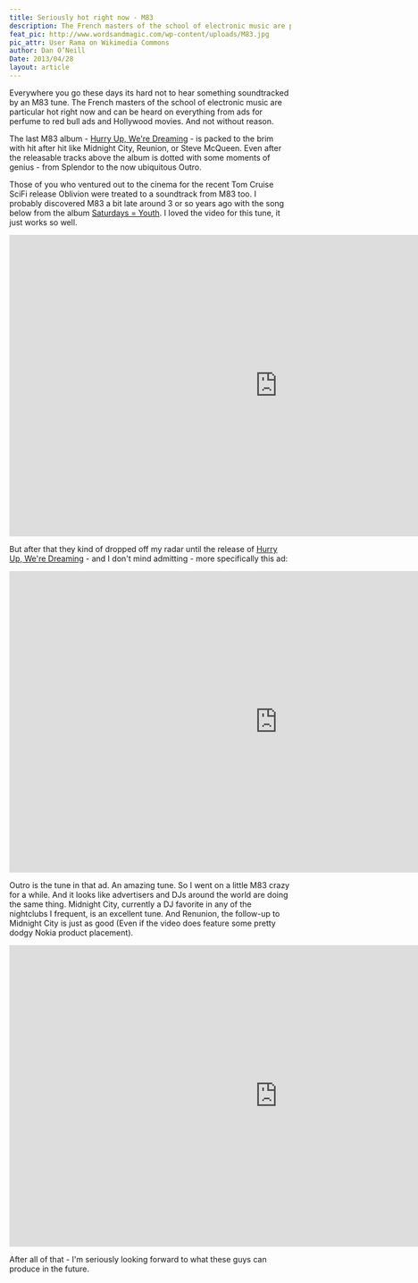 ```yaml
---
title: Seriously hot right now - M83
description: The French masters of the school of electronic music are particular hot right now and can be heard on everything from ads for perfume to red bull ads and Hollywood movies.
feat_pic: http://www.wordsandmagic.com/wp-content/uploads/M83.jpg
pic_attr: User Rama on Wikimedia Commons
author: Dan O’Neill
Date: 2013/04/28
layout: article
---
```


Everywhere you go these days its hard not to hear something soundtracked by an M83 tune. The French masters of the school of electronic music are particular hot right now and can be heard on everything from ads for perfume to red bull ads and Hollywood movies. And not without reason. 

The last M83 album - [Hurry Up, We're Dreaming](http://en.wikipedia.org/wiki/Hurry_Up,_We%27re_Dreaming) - is packed to the brim with hit after hit like Midnight City, Reunion, or Steve McQueen. Even after the releasable tracks above the album is dotted with some moments of genius - from Splendor to the now ubiquitous Outro. 

Those of you who ventured out to the cinema for the recent Tom Cruise SciFi release Oblivion were treated to a soundtrack from M83 too. I probably discovered M83 a bit late around 3 or so years ago with the song below from the album [Saturdays = Youth](http://en.wikipedia.org/wiki/Saturdays_%3D_Youth). I loved the video for this tune, it just works so well.  

<iframe src="https://player.vimeo.com/video/11312007" height="540" width="960" allowfullscreen="" frameborder="0"></iframe>

But after that they kind of dropped off my radar until the release of [Hurry Up, We're Dreaming](http://en.wikipedia.org/wiki/Hurry_Up,_We%27re_Dreaming) - and I don't mind admitting - more specifically this ad:  

<iframe src="https://www.youtube.com/embed/F9pKUMvN7SU" height="540" width="960" allowfullscreen="" frameborder="0"></iframe>

Outro is the tune in that ad. An amazing tune. So I went on a little M83 crazy for a while. And it looks like advertisers and DJs around the world are doing the same thing. Midnight City, currently a DJ favorite in any of the nightclubs I frequent, is an excellent tune. And Renunion, the follow-up to Midnight City is just as good (Even if the video does feature some pretty dodgy Nokia product placement).  

<iframe src="https://player.vimeo.com/video/43241044?badge=0" height="540" width="960" allowfullscreen="" frameborder="0"></iframe>

After all of that - I'm seriously looking forward to what these guys can produce in the future.
